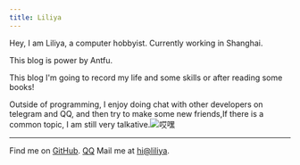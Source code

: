 ```yaml
---
title: Liliya
---
```


<ClientOnly>
  <Plum/>
</ClientOnly>

Hey, I am Liliya, a computer hobbyist. Currently working in Shanghai.

This blog is power by Antfu.

This blog I'm going to record my life and some skills or after reading some books!

Outside of programming, I enjoy doing  chat with other developers on telegram and QQ, and then try to make some new friends,If there is a common topic, I am still very talkative.![哎嘿](https://img.gejiba.com/images/e57d4c57ba69df7692e9536fcc201528.th.jpg)

***

Find me on [GitHub](https://github.com/Myfanqie). [QQ](1752181917)
Mail me at [hi@liliya](mailto:1752181917@qq.com).<br>